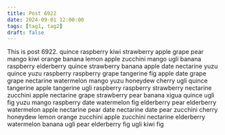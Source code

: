 ```yaml
---
title: Post 6922
date: 2024-09-01 12:00:00
tags: [tag1, tag2]
draft: false
---
```

This is post 6922.
quince
raspberry
kiwi
strawberry
apple
grape
pear
mango
kiwi
orange
banana
lemon
apple
zucchini
mango
ugli
banana
raspberry
elderberry
quince
strawberry
banana
apple
date
nectarine
yuzu
quince
yuzu
raspberry
raspberry
grape
tangerine
fig
apple
date
grape
grape
nectarine
watermelon
mango
yuzu
honeydew
cherry
ugli
quince
tangerine
apple
tangerine
ugli
raspberry
raspberry
strawberry
nectarine
zucchini
apple
nectarine
grape
strawberry
pear
banana
xigua
quince
ugli
fig
yuzu
mango
raspberry
date
watermelon
fig
elderberry
pear
elderberry
watermelon
apple
nectarine
pear
date
nectarine
date
pear
zucchini
cherry
honeydew
lemon
orange
zucchini
apple
zucchini
nectarine
elderberry
watermelon
banana
ugli
pear
elderberry
fig
ugli
kiwi
fig
